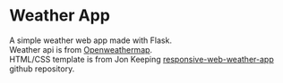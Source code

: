 # Weather App

A simple weather web app made with Flask.<br>
Weather api is from [Openweathermap](https://openweathermap.org/).<br>
HTML/CSS template is from Jon Keeping [responsive-web-weather-app](https://github.com/JonUK/responsive-web-weather-app) github repository.
